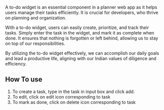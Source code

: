 A to-do widget is an essential component in a planner web app as it helps users manage their tasks efficiently. It is crucial for developers, who thrive on planning and organization.

With a to-do widget, users can easily create, prioritize, and track their tasks. Simply enter the task in the widget, and mark it as complete when done. It ensures that nothing is forgotten or left behind, allowing us to stay on top of our responsibilities.

By utilizing the to-do widget effectively, we can accomplish our daily goals and lead a productive life, aligning with our Indian values of diligence and efficiency.

## How To use
1. To create a task, type in the task in input box and click add.
2. To edit, click on edit icon  corresponding to task
3. To mark as done, click on delete icon corresponding to task
